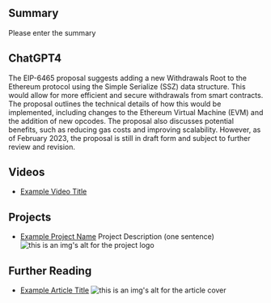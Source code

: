 ## Summary

Please enter the summary

## ChatGPT4

The EIP-6465 proposal suggests adding a new Withdrawals Root to the Ethereum protocol using the Simple Serialize (SSZ) data structure. This would allow for more efficient and secure withdrawals from smart contracts. The proposal outlines the technical details of how this would be implemented, including changes to the Ethereum Virtual Machine (EVM) and the addition of new opcodes. The proposal also discusses potential benefits, such as reducing gas costs and improving scalability. However, as of February 2023, the proposal is still in draft form and subject to further review and revision.

## Videos

- [Example Video Title](https://www.youtube.com/watch?v=TDGq4aeevgY)

## Projects

- [Example Project Name](https://xxxx.xxx/xxxxx) Project Description (one sentence) ![this is an img's alt for the project logo](https://xxxx.xxx/project-logo.xxx)

## Further Reading

- [Example Article Title](https://xxxx.xxx/xxxxx) ![this is an img's alt for the article cover](https://xxxx.xxx/article-cover.xxx)
